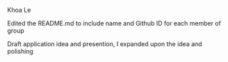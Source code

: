 Khoa Le

Edited the README.md to include name and Github ID for each member of group

Draft application idea and presention, I expanded upon the idea and polishing
